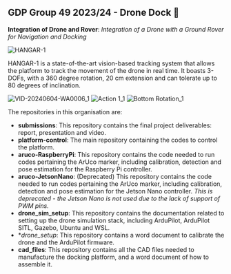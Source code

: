 ## GDP Group 49 2023/24 - Drone Dock 👋

**Integration of Drone and Rover**: *Integration of a Drone with a Ground Rover for Navigation and Docking*

![HANGAR-1](https://github.com/DroneDock/.github/assets/107824428/a65199ec-7862-45a8-b043-faa6115b1660)

HANGAR-1 is a state-of-the-art vision-based tracking system that allows the platform to track the movement of the drone in real time. It boasts 3-DOFs, with a 360 degree rotation, 20 cm extension and can tolerate up to 80 degrees of inclination.

![VID-20240604-WA0006_1](https://github.com/DroneDock/.github/assets/107824428/8e47c2fa-bfc7-437b-ba94-880b00142e71)
![Action 1_1](https://github.com/DroneDock/.github/assets/107824428/90efbf2a-5294-4f4e-bdee-19361059d200)
![Bottom Rotation_1](https://github.com/DroneDock/.github/assets/107824428/2d531c6e-0ae1-4a6f-8466-71aee6231ee8)

The repositories in this organisation are:
* **submissions**: This repository contains the final project deliverables: report, presentation and video.
* **platform-control**: The main repository containing the codes to control the platform.
* **aruco-RaspberryPi**: This repository contains the code needed to run codes pertaining the ArUco marker, including calibration, detection and pose estimation for the Raspberry Pi controller.
* **aruco-JetsonNano**: (Deprecated) This repository contains the code needed to run codes pertaining the ArUco marker, including calibration, detection and pose estimation for the Jetson Nano controller. *This is deprecated - the Jetson Nano is not used due to the lack of support of PWM pins.*
* **drone_sim_setup**: This repository contains the documentation related to setting up the drone simulation stack, including ArduPilot, ArduPilot SITL, Gazebo, Ubuntu and WSL.
* **drone_setup*: This repository contains a word document to calibrate the drone and the ArduPilot firmware.
* **cad_files**: This repository contains all the CAD files needed to manufacture the docking platform, and a word document of how to assemble it.
